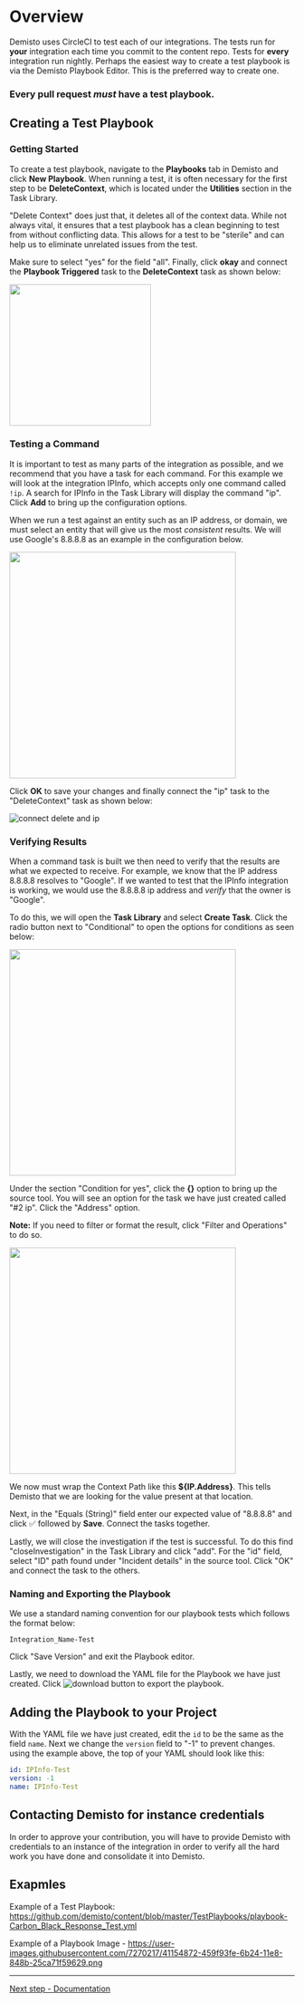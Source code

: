 # Overview
Demisto uses CircleCI to test each of our integrations. The tests run for **your** integration each time you commit to the content repo. Tests for **every** integration run nightly. Perhaps the easiest way to create a test playbook is via the Demisto Playbook Editor. This is the preferred way to create one.

### Every pull request _must_ have a test playbook. 

## Creating a Test Playbook

### Getting Started
To create a test playbook, navigate to the **Playbooks** tab in Demisto and click **New Playbook**. When running a test, it is often necessary for the first step to be **DeleteContext**, which is located under the **Utilities** section in the Task Library. 

"Delete Context" does just that, it deletes all of the context data. While not always vital, it ensures that a test playbook has a clean beginning to test from without conflicting data. This allows for a test to be "sterile" and can help us to eliminate unrelated issues from the test. 

Make sure to select "yes" for the field "all". Finally, click **okay** and connect the **Playbook Triggered** task to the **DeleteContext** task as shown below:

<img src="https://user-images.githubusercontent.com/42912128/50275566-51eaa780-0448-11e9-8089-b3631fff1274.png" width="250" align="middle">

### Testing a Command
It is important to test as many parts of the integration as possible, and we recommend that you have a task for each command. For this example we will look at the integration IPInfo, which accepts only one command called ```!ip```. A search for IPInfo in the Task Library will display the command "ip". Click **Add** to bring up the configuration options. 

When we run a test against an entity such as an IP address, or domain, we must select an entity that will give us the most *consistent* results. We will use Google's 8.8.8.8 as an example in the configuration below.

<img src="https://user-images.githubusercontent.com/42912128/50276007-8448d480-0449-11e9-9413-67a842a8ce72.png" width="400" align="middle">

Click **OK** to save your changes and finally connect the "ip" task to the "DeleteContext" task as shown below:

![connect delete and ip](https://user-images.githubusercontent.com/42912128/50736134-25fa5080-11c2-11e9-89c5-12844545b5ff.png)


### Verifying Results
When a command task is built we then need to verify that the results are what we expected to receive. For example, we know that the IP address 8.8.8.8 resolves to "Google". If we wanted to test that the IPInfo integration is working, we would use the 8.8.8.8 ip address and *verify* that the owner is "Google". 

To do this, we will open the **Task Library** and select **Create Task**. Click the radio button next to "Conditional" to open the options for conditions as seen below:

<img src="https://user-images.githubusercontent.com/42912128/50276352-6fb90c00-044a-11e9-8210-a4df27b9500c.png" width="400" align="middle">

Under the section "Condition for yes", click the **{}** option to bring up the source tool. You will see an option for the task we have just created called "#2 ip". Click the "Address" option. 

**Note:** If you need to filter or format the result, click "Filter and Operations" to do so.

<img src="https://user-images.githubusercontent.com/42912128/50276603-fff75100-044a-11e9-97ef-c848cc051985.png" width="400" align="middle">

We now must wrap the Context Path like this **${IP.Address}**. This tells Demisto that we are looking for the value present at that location.

Next, in the "Equals (String)" field enter our expected value of "8.8.8.8" and click ✅ followed by **Save**. Connect the tasks together. 

Lastly, we will close the investigation if the test is successful. To do this find "closeInvestigation" in the Task Library and click "add". For the "id" field, select "ID" path found under "Incident details" in the source tool. Click "OK" and connect the task to the others.

### Naming and Exporting the Playbook
We use a standard naming convention for our playbook tests which follows the format below:

```Integration_Name-Test```

Click "Save Version" and exit the Playbook editor.

Lastly, we need to download the YAML file for the Playbook we have just created. Click ![download button](https://user-images.githubusercontent.com/42912128/50277516-4d74bd80-044d-11e9-94b6-5195dd0db796.png) to export the playbook.

## Adding the Playbook to your Project
With the YAML file we have just created, edit the ```id```  to be the same as the field ```name```. Next we change the ```version``` field to "-1" to prevent changes. using the example above, the top of your YAML should look like this:

```yml
id: IPInfo-Test
version: -1
name: IPInfo-Test
```

## Contacting Demisto for instance credentials
In order to approve your contribution, you will have to provide Demisto with credentials to an instance of the integration in order to verify all the hard work you have done and consolidate it into Demisto.

## Exapmles
Example of a Test Playbook:
https://github.com/demisto/content/blob/master/TestPlaybooks/playbook-Carbon_Black_Response_Test.yml

Example of a Playbook Image - https://user-images.githubusercontent.com/7270217/41154872-459f93fe-6b24-11e8-848b-25ca71f59629.png






***

[Next step - Documentation](https://github.com/demisto/etc/wiki/Creating-an-Integration-in-Demisto-%5BDocumentation%5D)
